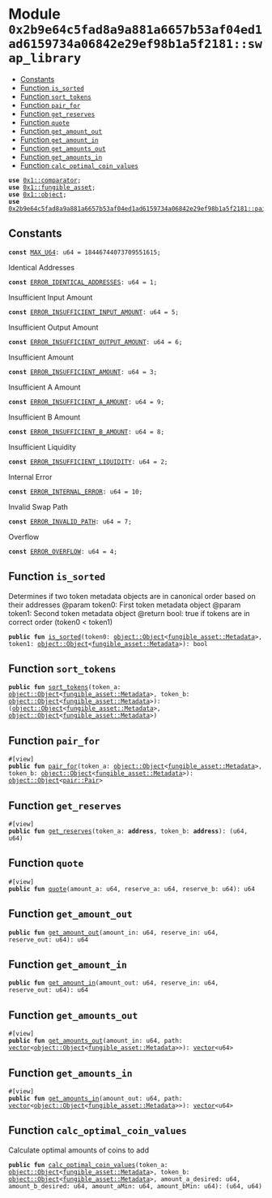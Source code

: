 
<a id="0x2b9e64c5fad8a9a881a6657b53af04ed1ad6159734a06842e29ef98b1a5f2181_swap_library"></a>

# Module `0x2b9e64c5fad8a9a881a6657b53af04ed1ad6159734a06842e29ef98b1a5f2181::swap_library`



-  [Constants](#@Constants_0)
-  [Function `is_sorted`](#0x2b9e64c5fad8a9a881a6657b53af04ed1ad6159734a06842e29ef98b1a5f2181_swap_library_is_sorted)
-  [Function `sort_tokens`](#0x2b9e64c5fad8a9a881a6657b53af04ed1ad6159734a06842e29ef98b1a5f2181_swap_library_sort_tokens)
-  [Function `pair_for`](#0x2b9e64c5fad8a9a881a6657b53af04ed1ad6159734a06842e29ef98b1a5f2181_swap_library_pair_for)
-  [Function `get_reserves`](#0x2b9e64c5fad8a9a881a6657b53af04ed1ad6159734a06842e29ef98b1a5f2181_swap_library_get_reserves)
-  [Function `quote`](#0x2b9e64c5fad8a9a881a6657b53af04ed1ad6159734a06842e29ef98b1a5f2181_swap_library_quote)
-  [Function `get_amount_out`](#0x2b9e64c5fad8a9a881a6657b53af04ed1ad6159734a06842e29ef98b1a5f2181_swap_library_get_amount_out)
-  [Function `get_amount_in`](#0x2b9e64c5fad8a9a881a6657b53af04ed1ad6159734a06842e29ef98b1a5f2181_swap_library_get_amount_in)
-  [Function `get_amounts_out`](#0x2b9e64c5fad8a9a881a6657b53af04ed1ad6159734a06842e29ef98b1a5f2181_swap_library_get_amounts_out)
-  [Function `get_amounts_in`](#0x2b9e64c5fad8a9a881a6657b53af04ed1ad6159734a06842e29ef98b1a5f2181_swap_library_get_amounts_in)
-  [Function `calc_optimal_coin_values`](#0x2b9e64c5fad8a9a881a6657b53af04ed1ad6159734a06842e29ef98b1a5f2181_swap_library_calc_optimal_coin_values)


<pre><code><b>use</b> <a href="">0x1::comparator</a>;
<b>use</b> <a href="">0x1::fungible_asset</a>;
<b>use</b> <a href="">0x1::object</a>;
<b>use</b> <a href="pair.md#0x2b9e64c5fad8a9a881a6657b53af04ed1ad6159734a06842e29ef98b1a5f2181_pair">0x2b9e64c5fad8a9a881a6657b53af04ed1ad6159734a06842e29ef98b1a5f2181::pair</a>;
</code></pre>



<a id="@Constants_0"></a>

## Constants


<a id="0x2b9e64c5fad8a9a881a6657b53af04ed1ad6159734a06842e29ef98b1a5f2181_swap_library_MAX_U64"></a>



<pre><code><b>const</b> <a href="swap_library.md#0x2b9e64c5fad8a9a881a6657b53af04ed1ad6159734a06842e29ef98b1a5f2181_swap_library_MAX_U64">MAX_U64</a>: u64 = 18446744073709551615;
</code></pre>



<a id="0x2b9e64c5fad8a9a881a6657b53af04ed1ad6159734a06842e29ef98b1a5f2181_swap_library_ERROR_IDENTICAL_ADDRESSES"></a>

Identical Addresses


<pre><code><b>const</b> <a href="swap_library.md#0x2b9e64c5fad8a9a881a6657b53af04ed1ad6159734a06842e29ef98b1a5f2181_swap_library_ERROR_IDENTICAL_ADDRESSES">ERROR_IDENTICAL_ADDRESSES</a>: u64 = 1;
</code></pre>



<a id="0x2b9e64c5fad8a9a881a6657b53af04ed1ad6159734a06842e29ef98b1a5f2181_swap_library_ERROR_INSUFFICIENT_INPUT_AMOUNT"></a>

Insufficient Input Amount


<pre><code><b>const</b> <a href="swap_library.md#0x2b9e64c5fad8a9a881a6657b53af04ed1ad6159734a06842e29ef98b1a5f2181_swap_library_ERROR_INSUFFICIENT_INPUT_AMOUNT">ERROR_INSUFFICIENT_INPUT_AMOUNT</a>: u64 = 5;
</code></pre>



<a id="0x2b9e64c5fad8a9a881a6657b53af04ed1ad6159734a06842e29ef98b1a5f2181_swap_library_ERROR_INSUFFICIENT_OUTPUT_AMOUNT"></a>

Insufficient Output Amount


<pre><code><b>const</b> <a href="swap_library.md#0x2b9e64c5fad8a9a881a6657b53af04ed1ad6159734a06842e29ef98b1a5f2181_swap_library_ERROR_INSUFFICIENT_OUTPUT_AMOUNT">ERROR_INSUFFICIENT_OUTPUT_AMOUNT</a>: u64 = 6;
</code></pre>



<a id="0x2b9e64c5fad8a9a881a6657b53af04ed1ad6159734a06842e29ef98b1a5f2181_swap_library_ERROR_INSUFFICIENT_AMOUNT"></a>

Insufficient Amount


<pre><code><b>const</b> <a href="swap_library.md#0x2b9e64c5fad8a9a881a6657b53af04ed1ad6159734a06842e29ef98b1a5f2181_swap_library_ERROR_INSUFFICIENT_AMOUNT">ERROR_INSUFFICIENT_AMOUNT</a>: u64 = 3;
</code></pre>



<a id="0x2b9e64c5fad8a9a881a6657b53af04ed1ad6159734a06842e29ef98b1a5f2181_swap_library_ERROR_INSUFFICIENT_A_AMOUNT"></a>

Insufficient A Amount


<pre><code><b>const</b> <a href="swap_library.md#0x2b9e64c5fad8a9a881a6657b53af04ed1ad6159734a06842e29ef98b1a5f2181_swap_library_ERROR_INSUFFICIENT_A_AMOUNT">ERROR_INSUFFICIENT_A_AMOUNT</a>: u64 = 9;
</code></pre>



<a id="0x2b9e64c5fad8a9a881a6657b53af04ed1ad6159734a06842e29ef98b1a5f2181_swap_library_ERROR_INSUFFICIENT_B_AMOUNT"></a>

Insufficient B Amount


<pre><code><b>const</b> <a href="swap_library.md#0x2b9e64c5fad8a9a881a6657b53af04ed1ad6159734a06842e29ef98b1a5f2181_swap_library_ERROR_INSUFFICIENT_B_AMOUNT">ERROR_INSUFFICIENT_B_AMOUNT</a>: u64 = 8;
</code></pre>



<a id="0x2b9e64c5fad8a9a881a6657b53af04ed1ad6159734a06842e29ef98b1a5f2181_swap_library_ERROR_INSUFFICIENT_LIQUIDITY"></a>

Insufficient Liquidity


<pre><code><b>const</b> <a href="swap_library.md#0x2b9e64c5fad8a9a881a6657b53af04ed1ad6159734a06842e29ef98b1a5f2181_swap_library_ERROR_INSUFFICIENT_LIQUIDITY">ERROR_INSUFFICIENT_LIQUIDITY</a>: u64 = 2;
</code></pre>



<a id="0x2b9e64c5fad8a9a881a6657b53af04ed1ad6159734a06842e29ef98b1a5f2181_swap_library_ERROR_INTERNAL_ERROR"></a>

Internal Error


<pre><code><b>const</b> <a href="swap_library.md#0x2b9e64c5fad8a9a881a6657b53af04ed1ad6159734a06842e29ef98b1a5f2181_swap_library_ERROR_INTERNAL_ERROR">ERROR_INTERNAL_ERROR</a>: u64 = 10;
</code></pre>



<a id="0x2b9e64c5fad8a9a881a6657b53af04ed1ad6159734a06842e29ef98b1a5f2181_swap_library_ERROR_INVALID_PATH"></a>

Invalid Swap Path


<pre><code><b>const</b> <a href="swap_library.md#0x2b9e64c5fad8a9a881a6657b53af04ed1ad6159734a06842e29ef98b1a5f2181_swap_library_ERROR_INVALID_PATH">ERROR_INVALID_PATH</a>: u64 = 7;
</code></pre>



<a id="0x2b9e64c5fad8a9a881a6657b53af04ed1ad6159734a06842e29ef98b1a5f2181_swap_library_ERROR_OVERFLOW"></a>

Overflow


<pre><code><b>const</b> <a href="swap_library.md#0x2b9e64c5fad8a9a881a6657b53af04ed1ad6159734a06842e29ef98b1a5f2181_swap_library_ERROR_OVERFLOW">ERROR_OVERFLOW</a>: u64 = 4;
</code></pre>



<a id="0x2b9e64c5fad8a9a881a6657b53af04ed1ad6159734a06842e29ef98b1a5f2181_swap_library_is_sorted"></a>

## Function `is_sorted`

Determines if two token metadata objects are in canonical order based on their addresses
@param token0: First token metadata object
@param token1: Second token metadata object
@return bool: true if tokens are in correct order (token0 < token1)


<pre><code><b>public</b> <b>fun</b> <a href="swap_library.md#0x2b9e64c5fad8a9a881a6657b53af04ed1ad6159734a06842e29ef98b1a5f2181_swap_library_is_sorted">is_sorted</a>(token0: <a href="_Object">object::Object</a>&lt;<a href="_Metadata">fungible_asset::Metadata</a>&gt;, token1: <a href="_Object">object::Object</a>&lt;<a href="_Metadata">fungible_asset::Metadata</a>&gt;): bool
</code></pre>



<a id="0x2b9e64c5fad8a9a881a6657b53af04ed1ad6159734a06842e29ef98b1a5f2181_swap_library_sort_tokens"></a>

## Function `sort_tokens`



<pre><code><b>public</b> <b>fun</b> <a href="swap_library.md#0x2b9e64c5fad8a9a881a6657b53af04ed1ad6159734a06842e29ef98b1a5f2181_swap_library_sort_tokens">sort_tokens</a>(token_a: <a href="_Object">object::Object</a>&lt;<a href="_Metadata">fungible_asset::Metadata</a>&gt;, token_b: <a href="_Object">object::Object</a>&lt;<a href="_Metadata">fungible_asset::Metadata</a>&gt;): (<a href="_Object">object::Object</a>&lt;<a href="_Metadata">fungible_asset::Metadata</a>&gt;, <a href="_Object">object::Object</a>&lt;<a href="_Metadata">fungible_asset::Metadata</a>&gt;)
</code></pre>



<a id="0x2b9e64c5fad8a9a881a6657b53af04ed1ad6159734a06842e29ef98b1a5f2181_swap_library_pair_for"></a>

## Function `pair_for`



<pre><code>#[view]
<b>public</b> <b>fun</b> <a href="swap_library.md#0x2b9e64c5fad8a9a881a6657b53af04ed1ad6159734a06842e29ef98b1a5f2181_swap_library_pair_for">pair_for</a>(token_a: <a href="_Object">object::Object</a>&lt;<a href="_Metadata">fungible_asset::Metadata</a>&gt;, token_b: <a href="_Object">object::Object</a>&lt;<a href="_Metadata">fungible_asset::Metadata</a>&gt;): <a href="_Object">object::Object</a>&lt;<a href="pair.md#0x2b9e64c5fad8a9a881a6657b53af04ed1ad6159734a06842e29ef98b1a5f2181_pair_Pair">pair::Pair</a>&gt;
</code></pre>



<a id="0x2b9e64c5fad8a9a881a6657b53af04ed1ad6159734a06842e29ef98b1a5f2181_swap_library_get_reserves"></a>

## Function `get_reserves`



<pre><code>#[view]
<b>public</b> <b>fun</b> <a href="swap_library.md#0x2b9e64c5fad8a9a881a6657b53af04ed1ad6159734a06842e29ef98b1a5f2181_swap_library_get_reserves">get_reserves</a>(token_a: <b>address</b>, token_b: <b>address</b>): (u64, u64)
</code></pre>



<a id="0x2b9e64c5fad8a9a881a6657b53af04ed1ad6159734a06842e29ef98b1a5f2181_swap_library_quote"></a>

## Function `quote`



<pre><code>#[view]
<b>public</b> <b>fun</b> <a href="swap_library.md#0x2b9e64c5fad8a9a881a6657b53af04ed1ad6159734a06842e29ef98b1a5f2181_swap_library_quote">quote</a>(amount_a: u64, reserve_a: u64, reserve_b: u64): u64
</code></pre>



<a id="0x2b9e64c5fad8a9a881a6657b53af04ed1ad6159734a06842e29ef98b1a5f2181_swap_library_get_amount_out"></a>

## Function `get_amount_out`



<pre><code><b>public</b> <b>fun</b> <a href="swap_library.md#0x2b9e64c5fad8a9a881a6657b53af04ed1ad6159734a06842e29ef98b1a5f2181_swap_library_get_amount_out">get_amount_out</a>(amount_in: u64, reserve_in: u64, reserve_out: u64): u64
</code></pre>



<a id="0x2b9e64c5fad8a9a881a6657b53af04ed1ad6159734a06842e29ef98b1a5f2181_swap_library_get_amount_in"></a>

## Function `get_amount_in`



<pre><code><b>public</b> <b>fun</b> <a href="swap_library.md#0x2b9e64c5fad8a9a881a6657b53af04ed1ad6159734a06842e29ef98b1a5f2181_swap_library_get_amount_in">get_amount_in</a>(amount_out: u64, reserve_in: u64, reserve_out: u64): u64
</code></pre>



<a id="0x2b9e64c5fad8a9a881a6657b53af04ed1ad6159734a06842e29ef98b1a5f2181_swap_library_get_amounts_out"></a>

## Function `get_amounts_out`



<pre><code>#[view]
<b>public</b> <b>fun</b> <a href="swap_library.md#0x2b9e64c5fad8a9a881a6657b53af04ed1ad6159734a06842e29ef98b1a5f2181_swap_library_get_amounts_out">get_amounts_out</a>(amount_in: u64, path: <a href="">vector</a>&lt;<a href="_Object">object::Object</a>&lt;<a href="_Metadata">fungible_asset::Metadata</a>&gt;&gt;): <a href="">vector</a>&lt;u64&gt;
</code></pre>



<a id="0x2b9e64c5fad8a9a881a6657b53af04ed1ad6159734a06842e29ef98b1a5f2181_swap_library_get_amounts_in"></a>

## Function `get_amounts_in`



<pre><code>#[view]
<b>public</b> <b>fun</b> <a href="swap_library.md#0x2b9e64c5fad8a9a881a6657b53af04ed1ad6159734a06842e29ef98b1a5f2181_swap_library_get_amounts_in">get_amounts_in</a>(amount_out: u64, path: <a href="">vector</a>&lt;<a href="_Object">object::Object</a>&lt;<a href="_Metadata">fungible_asset::Metadata</a>&gt;&gt;): <a href="">vector</a>&lt;u64&gt;
</code></pre>



<a id="0x2b9e64c5fad8a9a881a6657b53af04ed1ad6159734a06842e29ef98b1a5f2181_swap_library_calc_optimal_coin_values"></a>

## Function `calc_optimal_coin_values`

Calculate optimal amounts of coins to add


<pre><code><b>public</b> <b>fun</b> <a href="swap_library.md#0x2b9e64c5fad8a9a881a6657b53af04ed1ad6159734a06842e29ef98b1a5f2181_swap_library_calc_optimal_coin_values">calc_optimal_coin_values</a>(token_a: <a href="_Object">object::Object</a>&lt;<a href="_Metadata">fungible_asset::Metadata</a>&gt;, token_b: <a href="_Object">object::Object</a>&lt;<a href="_Metadata">fungible_asset::Metadata</a>&gt;, amount_a_desired: u64, amount_b_desired: u64, amount_aMin: u64, amount_bMin: u64): (u64, u64)
</code></pre>
